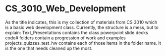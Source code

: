 # CS_3010_Web_Development

As the title indicates, this is my collection of materials from CS 3010 which is a basic web development class.
Currently, the structure is a mess, but to explain:
Text_Presentations contains the class powerpoint slide decks
code# folders contain a progression of work and examples
projects_quizzes_test_hw contains each of those items in the folder name.  It is the one that needs cleaned up the most.
